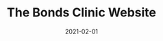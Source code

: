 ---
path: "/work/the-bonds-clinic-website"
date: "2021-02-01"
title: "The Bonds Clinic Website"
projectSummary: Simplifying the user journey for two key audience groups seeking information tailored to their unique needs, relevant CTA and contact encouragement.
websiteLink: https://www.thebondsclinic.com
skillsInvolved:
  - Brand workshop
  - Branding
  - <a href="/process/research">Research</a>
  - <a href="/process/analysis">Analysis</a>
  - <a href="/process/design">Design</a>
  - <a href="/process/prototype">Prototyping</a>
  - <a href="/process/wireframes">Wireframes</a>
row1title: Challenge
row1content: >
  With an outdated design, heavily populated and complicated medical copy, hard to navigate and poor user experience, the BONDS website was in need of an update. KREWE were tasked to create a new website for detox services which catered for two audiences; tailoring tone of voice, user flow and CTA for both the patient and their ‘loved ones’. In addition to this, as the business provides detox and rehabilitation for addicts, it was crucial that the website was compliant and respectful for those seeking advice.

row2title: Research
row2content: >
  The first step was to understand how the audience interacted with the current website in order to identify opportunities. This exercise included:

  -	Google Analytic research – understanding user flow, drop off points, entry points, devices etc
  
  -	Heat maps – to have clear idea what users were interacting with and what elements were getting higher interaction 
  
  -	Online surveys – to understand the current audience and their needs from the website
  
  -	Usability testing – in-depth tasked based research to understand how the website performed with differing audiences
  
  In order to gain a broader understanding of the market KREWE also undertook the following:

  -	Competitor benchmarking – to fully understand the competitor

  Conducting such research highlighted one key opportunity: users were landing on the homepage, scrolling half-way down and then exit. Usability tests highlighted that the current website did not cater to the ‘loved ones’ who predominately used the website to search for a compatible detox clinic who revealed that they found the content insensitive and confusing.

row3title: Analysis
row3content: >
  Upon completion of this study, the findings were analysed using:
  
  -	Affinity diagrams – giving structure to shapeless data in order to form groups with meaning. A tool which would aid with site map and navigation planning
  
  -	Customer journey – establishing pain points, opportunities and behaviour of the user when interacting with the website 

  This analysis highlighted many opportunities for the new website. Examples outlined below:
  
  -	There was no information on the programme itself, where it took place, the price or if there was any help or support once the detox was complete
  
  -	The website did not feature any stats or testimonials from previous patients which did not instil any confidence with prospective clients

row4title: Design
row4content: >
  Within this phase the following were created:
  
  -	User flow – considering how the user will flow through the website, including entry and exit points and what content needed to be on which page
  
  -	Site map – including all pages and relevant content based on user flow  
  
  -	Navigation – considering global and local navigation 

  It was apparent from the research and analysis that there was a need for clear sections covering the following:
  
  -	‘Loved ones’ and how could they help patients
  
  -	Content that was not condescending and aided understanding
  
  -	Clear outline of the detox programme
  
  -	Understanding of the services that followed detox
  
  -	Testimonial and stats

row5title: Wireframe
row5content: >
  Once the design received client approval KREWE progressed to wireframe; all pages were wireframed including desktop, mobile and menu.

row6title: Prototyping
row6content: >
  To visualise the wireframes, medium fidelity prototypes were created in Invision. This allows those trialling to navigate and flow through the website as though it were live. This process aims to highlight if there are any issues that need to be addressed before handing over to the design and development team.

row7title: End Product
row7content: >
  The UI and website development were completed by the KREWE team.

  The new website is now customer-centric ensuring all flows cater to both target audiences. It has a clear CTA which is sensitive to the end user and the website not only provides information on the business services but also provides a reference point to find out more about drugs, causes, effects and behaviour of addiction. There is a strong presence of testimonials and video content to balance medical copy and aid with understanding. 

  In two months the website has achieved:

  - Average viewing sessions have gone from 1.08 mins to now 4.03 mins
  
  - Bounce rate has decreased from 71% to now 62%
  
  - Exit rate is down by 38.2%
  
  - Average page views up to 3 from 2

row8title: Testimonial
row8content: >
  KREWE helped us redesign our brand from the ground up. A brand workshop and exercise realised our core values and brought the team together. This also gave us chance to understand our core target audiences and flowed nicely into user experience (UX)-based website design and build. Our new website now has significantly improved user flow, a better digital interface, less drop off rates, more conversion to contact us and excellent website feedback that really puts us as the digital cutting edge of our industry in addiction. KREWE has helped us engage and treat more people in addiction, having positive effect on individuals, families and in society. Thank you so much.’ 

  
  <b>Adam Beaini - Implant director @ The BONDS Clinic</b>

row1image: ../media/bonds-cs-new.jpg
row2image: ../media/the-bonds-clinic-website-research.jpg
row3image: ../media/the-bonds-clinic-website-analysis.jpg
row4image: ../media/the-bonds-clinic-website-design.jpg
row5image: ../media/the-bonds-clinic-website-wireframes.jpg
row6image: ../media/the-bonds-clinic-website-homepage.jpg
row7image: ../media/the-bonds-clinic-website-end-product.png
row8image: ../media/the-bonds-clinic-website-homepage.jpg
---
